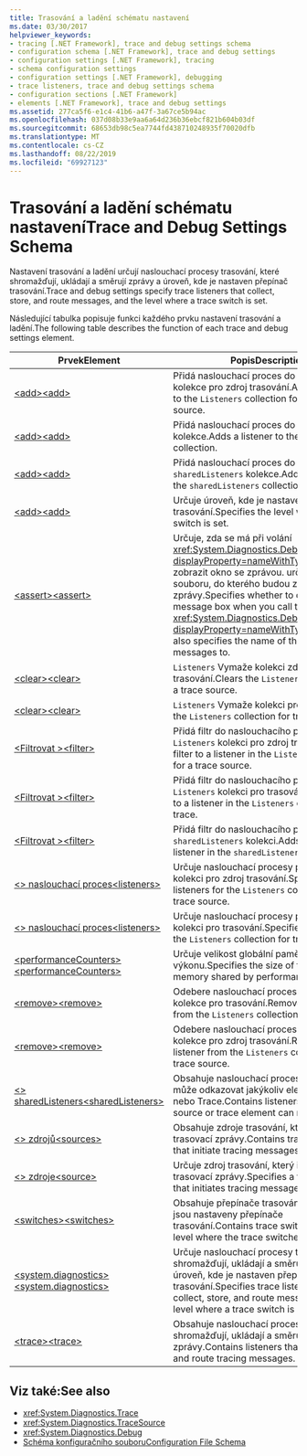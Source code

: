 ```yaml
---
title: Trasování a ladění schématu nastavení
ms.date: 03/30/2017
helpviewer_keywords:
- tracing [.NET Framework], trace and debug settings schema
- configuration schema [.NET Framework], trace and debug settings
- configuration settings [.NET Framework], tracing
- schema configuration settings
- configuration settings [.NET Framework], debugging
- trace listeners, trace and debug settings schema
- configuration sections [.NET Framework]
- elements [.NET Framework], trace and debug settings
ms.assetid: 277ca5f6-e1c4-41b6-a47f-3a67ce5b94ac
ms.openlocfilehash: 037d08b33e9aa6a64d236b36ebcf821b604b03df
ms.sourcegitcommit: 68653db98c5ea7744fd438710248935f70020dfb
ms.translationtype: MT
ms.contentlocale: cs-CZ
ms.lasthandoff: 08/22/2019
ms.locfileid: "69927123"
---
```

# <a name="trace-and-debug-settings-schema"></a><span data-ttu-id="012fb-102">Trasování a ladění schématu nastavení</span><span class="sxs-lookup"><span data-stu-id="012fb-102">Trace and Debug Settings Schema</span></span>
<span data-ttu-id="012fb-103">Nastavení trasování a ladění určují naslouchací procesy trasování, které shromažďují, ukládají a směrují zprávy a úroveň, kde je nastaven přepínač trasování.</span><span class="sxs-lookup"><span data-stu-id="012fb-103">Trace and debug settings specify trace listeners that collect, store, and route messages, and the level where a trace switch is set.</span></span>  
  
 <span data-ttu-id="012fb-104">Následující tabulka popisuje funkci každého prvku nastavení trasování a ladění.</span><span class="sxs-lookup"><span data-stu-id="012fb-104">The following table describes the function of each trace and debug settings element.</span></span>  
  
|<span data-ttu-id="012fb-105">Prvek</span><span class="sxs-lookup"><span data-stu-id="012fb-105">Element</span></span>|<span data-ttu-id="012fb-106">Popis</span><span class="sxs-lookup"><span data-stu-id="012fb-106">Description</span></span>|  
|-------------|-----------------|  
|[<span data-ttu-id="012fb-107">\<add></span><span class="sxs-lookup"><span data-stu-id="012fb-107">\<add></span></span>](add-element-for-listeners-for-source.md)|<span data-ttu-id="012fb-108">Přidá naslouchací proces do `Listeners` kolekce pro zdroj trasování.</span><span class="sxs-lookup"><span data-stu-id="012fb-108">Adds a listener to the `Listeners` collection for a trace source.</span></span>|  
|[<span data-ttu-id="012fb-109">\<add></span><span class="sxs-lookup"><span data-stu-id="012fb-109">\<add></span></span>](add-element-for-listeners-for-trace.md)|<span data-ttu-id="012fb-110">Přidá naslouchací proces do `Listeners` kolekce.</span><span class="sxs-lookup"><span data-stu-id="012fb-110">Adds a listener to the `Listeners` collection.</span></span>|  
|[<span data-ttu-id="012fb-111">\<add></span><span class="sxs-lookup"><span data-stu-id="012fb-111">\<add></span></span>](add-element-for-sharedlisteners.md)|<span data-ttu-id="012fb-112">Přidá naslouchací proces do `sharedListeners` kolekce.</span><span class="sxs-lookup"><span data-stu-id="012fb-112">Adds a listener to the `sharedListeners` collection.</span></span>|  
|[<span data-ttu-id="012fb-113">\<add></span><span class="sxs-lookup"><span data-stu-id="012fb-113">\<add></span></span>](add-element-for-switches.md)|<span data-ttu-id="012fb-114">Určuje úroveň, kde je nastaven přepínač trasování.</span><span class="sxs-lookup"><span data-stu-id="012fb-114">Specifies the level where a trace switch is set.</span></span>|  
|[<span data-ttu-id="012fb-115">\<assert></span><span class="sxs-lookup"><span data-stu-id="012fb-115">\<assert></span></span>](assert-element.md)|<span data-ttu-id="012fb-116">Určuje, zda se má při volání <xref:System.Diagnostics.Debug.Assert%2A?displayProperty=nameWithType> metody zobrazit okno se zprávou. určuje také název souboru, do kterého budou zapsány zprávy.</span><span class="sxs-lookup"><span data-stu-id="012fb-116">Specifies whether to display a message box when you call the <xref:System.Diagnostics.Debug.Assert%2A?displayProperty=nameWithType> method; also specifies the name of the file to write messages to.</span></span>|  
|[<span data-ttu-id="012fb-117">\<clear></span><span class="sxs-lookup"><span data-stu-id="012fb-117">\<clear></span></span>](clear-element-for-listeners-for-source.md)|<span data-ttu-id="012fb-118">`Listeners` Vymaže kolekci zdroje trasování.</span><span class="sxs-lookup"><span data-stu-id="012fb-118">Clears the `Listeners` collection for a trace source.</span></span>|  
|[<span data-ttu-id="012fb-119">\<clear></span><span class="sxs-lookup"><span data-stu-id="012fb-119">\<clear></span></span>](clear-element-for-listeners-for-trace.md)|<span data-ttu-id="012fb-120">`Listeners` Vymaže kolekci pro Trace.</span><span class="sxs-lookup"><span data-stu-id="012fb-120">Clears the `Listeners` collection for trace.</span></span>|  
|[<span data-ttu-id="012fb-121">\<Filtrovat ></span><span class="sxs-lookup"><span data-stu-id="012fb-121">\<filter></span></span>](filter-element-for-add-for-listeners-for-source.md)|<span data-ttu-id="012fb-122">Přidá filtr do naslouchacího procesu v `Listeners` kolekci pro zdroj trasování.</span><span class="sxs-lookup"><span data-stu-id="012fb-122">Adds a filter to a listener in the `Listeners` collection for a trace source.</span></span>|  
|[<span data-ttu-id="012fb-123">\<Filtrovat ></span><span class="sxs-lookup"><span data-stu-id="012fb-123">\<filter></span></span>](filter-element-for-add-for-listeners-for-trace.md)|<span data-ttu-id="012fb-124">Přidá filtr do naslouchacího procesu v `Listeners` kolekci pro trasování.</span><span class="sxs-lookup"><span data-stu-id="012fb-124">Adds a filter to a listener in the `Listeners` collection for trace.</span></span>|  
|[<span data-ttu-id="012fb-125">\<Filtrovat ></span><span class="sxs-lookup"><span data-stu-id="012fb-125">\<filter></span></span>](filter-element-for-add-for-sharedlisteners.md)|<span data-ttu-id="012fb-126">Přidá filtr do naslouchacího procesu v `sharedListeners` kolekci.</span><span class="sxs-lookup"><span data-stu-id="012fb-126">Adds a filter to a listener in the `sharedListeners` collection.</span></span>|  
|[<span data-ttu-id="012fb-127">\<> naslouchací proces</span><span class="sxs-lookup"><span data-stu-id="012fb-127">\<listeners></span></span>](listeners-element-for-source.md)|<span data-ttu-id="012fb-128">Určuje naslouchací procesy pro `Listeners` kolekci pro zdroj trasování.</span><span class="sxs-lookup"><span data-stu-id="012fb-128">Specifies listeners for the `Listeners` collection for a trace source.</span></span>|  
|[<span data-ttu-id="012fb-129">\<> naslouchací proces</span><span class="sxs-lookup"><span data-stu-id="012fb-129">\<listeners></span></span>](listeners-element-for-trace.md)|<span data-ttu-id="012fb-130">Určuje naslouchací procesy pro `Listeners` kolekci pro trasování.</span><span class="sxs-lookup"><span data-stu-id="012fb-130">Specifies listeners for the `Listeners` collection for trace.</span></span>|  
|[<span data-ttu-id="012fb-131">\<performanceCounters></span><span class="sxs-lookup"><span data-stu-id="012fb-131">\<performanceCounters></span></span>](performancecounters-element.md)|<span data-ttu-id="012fb-132">Určuje velikost globální paměti sdílené čítači výkonu.</span><span class="sxs-lookup"><span data-stu-id="012fb-132">Specifies the size of the global memory shared by performance counters.</span></span>|  
|[<span data-ttu-id="012fb-133">\<remove></span><span class="sxs-lookup"><span data-stu-id="012fb-133">\<remove></span></span>](remove-element-for-listeners-for-trace.md)|<span data-ttu-id="012fb-134">Odebere naslouchací proces z `Listeners` kolekce pro trasování.</span><span class="sxs-lookup"><span data-stu-id="012fb-134">Removes a listener from the `Listeners` collection for trace.</span></span>|  
|[<span data-ttu-id="012fb-135">\<remove></span><span class="sxs-lookup"><span data-stu-id="012fb-135">\<remove></span></span>](remove-element-for-listeners-for-source.md)|<span data-ttu-id="012fb-136">Odebere naslouchací proces z `Listeners` kolekce pro zdroj trasování.</span><span class="sxs-lookup"><span data-stu-id="012fb-136">Removes a listener from the `Listeners` collection for a trace source.</span></span>|  
|[<span data-ttu-id="012fb-137">\<> sharedListeners</span><span class="sxs-lookup"><span data-stu-id="012fb-137">\<sharedListeners></span></span>](sharedlisteners-element.md)|<span data-ttu-id="012fb-138">Obsahuje naslouchací procesy, na které může odkazovat jakýkoliv element source nebo Trace.</span><span class="sxs-lookup"><span data-stu-id="012fb-138">Contains listeners that any source or trace element can reference.</span></span>|  
|[<span data-ttu-id="012fb-139">\<> zdrojů</span><span class="sxs-lookup"><span data-stu-id="012fb-139">\<sources></span></span>](sources-element.md)|<span data-ttu-id="012fb-140">Obsahuje zdroje trasování, které spouštějí trasovací zprávy.</span><span class="sxs-lookup"><span data-stu-id="012fb-140">Contains trace sources that initiate tracing messages.</span></span>|  
|[<span data-ttu-id="012fb-141">\<> zdroje</span><span class="sxs-lookup"><span data-stu-id="012fb-141">\<source></span></span>](source-element.md)|<span data-ttu-id="012fb-142">Určuje zdroj trasování, který inicializuje trasovací zprávy.</span><span class="sxs-lookup"><span data-stu-id="012fb-142">Specifies a trace source that initiates tracing messages.</span></span>|  
|[<span data-ttu-id="012fb-143">\<switches></span><span class="sxs-lookup"><span data-stu-id="012fb-143">\<switches></span></span>](switches-element.md)|<span data-ttu-id="012fb-144">Obsahuje přepínače trasování a úroveň, kde jsou nastaveny přepínače trasování.</span><span class="sxs-lookup"><span data-stu-id="012fb-144">Contains trace switches and the level where the trace switches are set.</span></span>|  
|[<span data-ttu-id="012fb-145">\<system.diagnostics></span><span class="sxs-lookup"><span data-stu-id="012fb-145">\<system.diagnostics></span></span>](system-diagnostics-element.md)|<span data-ttu-id="012fb-146">Určuje naslouchací procesy trasování, které shromažďují, ukládají a směrují zprávy a úroveň, kde je nastaven přepínač trasování.</span><span class="sxs-lookup"><span data-stu-id="012fb-146">Specifies trace listeners that collect, store, and route messages and the level where a trace switch is set.</span></span>|  
|[<span data-ttu-id="012fb-147">\<trace></span><span class="sxs-lookup"><span data-stu-id="012fb-147">\<trace></span></span>](trace-element.md)|<span data-ttu-id="012fb-148">Obsahuje naslouchací procesy, které shromažďují, ukládají a směrují trasovací zprávy.</span><span class="sxs-lookup"><span data-stu-id="012fb-148">Contains listeners that collect, store, and route tracing messages.</span></span>|  
  
## <a name="see-also"></a><span data-ttu-id="012fb-149">Viz také:</span><span class="sxs-lookup"><span data-stu-id="012fb-149">See also</span></span>

- <xref:System.Diagnostics.Trace>
- <xref:System.Diagnostics.TraceSource>
- <xref:System.Diagnostics.Debug>
- [<span data-ttu-id="012fb-150">Schéma konfiguračního souboru</span><span class="sxs-lookup"><span data-stu-id="012fb-150">Configuration File Schema</span></span>](../index.md)
